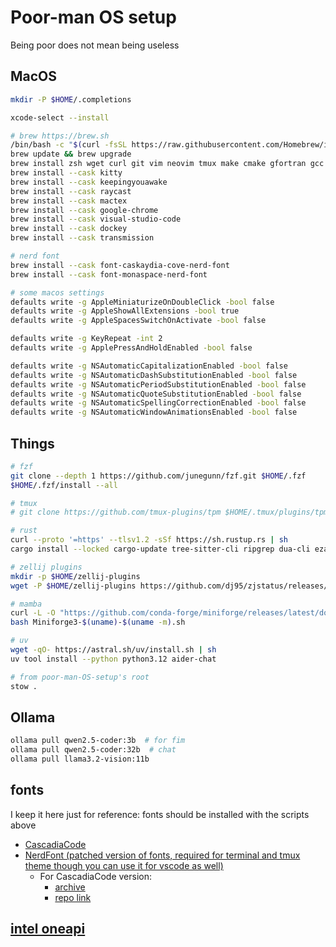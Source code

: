 # Poor-man OS setup

Being poor does not mean being useless

## MacOS

```bash
mkdir -P $HOME/.completions

xcode-select --install

# brew https://brew.sh
/bin/bash -c "$(curl -fsSL https://raw.githubusercontent.com/Homebrew/install/HEAD/install.sh)"
brew update && brew upgrade
brew install zsh wget curl git vim neovim tmux make cmake gfortran gcc btop stow maccy rsync
brew install --cask kitty
brew install --cask keepingyouawake
brew install --cask raycast
brew install --cask mactex
brew install --cask google-chrome
brew install --cask visual-studio-code
brew install --cask dockey
brew install --cask transmission

# nerd font
brew install --cask font-caskaydia-cove-nerd-font
brew install --cask font-monaspace-nerd-font

# some macos settings
defaults write -g AppleMiniaturizeOnDoubleClick -bool false
defaults write -g AppleShowAllExtensions -bool true
defaults write -g AppleSpacesSwitchOnActivate -bool false

defaults write -g KeyRepeat -int 2
defaults write -g ApplePressAndHoldEnabled -bool false

defaults write -g NSAutomaticCapitalizationEnabled -bool false
defaults write -g NSAutomaticDashSubstitutionEnabled -bool false
defaults write -g NSAutomaticPeriodSubstitutionEnabled -bool false
defaults write -g NSAutomaticQuoteSubstitutionEnabled -bool false
defaults write -g NSAutomaticSpellingCorrectionEnabled -bool false
defaults write -g NSAutomaticWindowAnimationsEnabled -bool false
```

## Things

```bash
# fzf
git clone --depth 1 https://github.com/junegunn/fzf.git $HOME/.fzf
$HOME/.fzf/install --all

# tmux
# git clone https://github.com/tmux-plugins/tpm $HOME/.tmux/plugins/tpm

# rust
curl --proto '=https' --tlsv1.2 -sSf https://sh.rustup.rs | sh
cargo install --locked cargo-update tree-sitter-cli ripgrep dua-cli eza zoxide bat yazi-fm yazi-cli zellij

# zellij plugins
mkdir -p $HOME/zellij-plugins
wget -P $HOME/zellij-plugins https://github.com/dj95/zjstatus/releases/latest/download/zjstatus.wasm

# mamba
curl -L -O "https://github.com/conda-forge/miniforge/releases/latest/download/Miniforge3-$(uname)-$(uname -m).sh"
bash Miniforge3-$(uname)-$(uname -m).sh

# uv
wget -qO- https://astral.sh/uv/install.sh | sh
uv tool install --python python3.12 aider-chat

# from poor-man-OS-setup's root
stow .
```

## Ollama

```bash
ollama pull qwen2.5-coder:3b  # for fim
ollama pull qwen2.5-coder:32b  # chat
ollama pull llama3.2-vision:11b
```

## fonts

I keep it here just for reference: fonts should be installed with the scripts above

* [CascadiaCode](https://github.com/microsoft/cascadia-code)
* [NerdFont (patched version of fonts, required for terminal and tmux theme though you can use it for vscode as well)](https://github.com/ryanoasis/nerd-fonts)
  * For CascadiaCode version:
    * [archive](https://github.com/ryanoasis/nerd-fonts/releases/latest)
    * [repo link](https://github.com/ryanoasis/nerd-fonts/tree/master/patched-fonts/CascadiaCode)

## [intel oneapi](https://software.intel.com/content/www/us/en/develop/tools/oneapi/all-toolkits.html)
